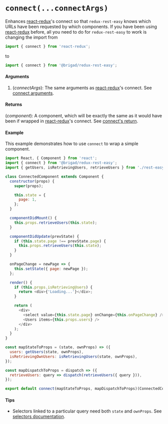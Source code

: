 # `connect(...connectArgs)`

Enhances [react-redux](https://github.com/reactjs/react-redux)'s connect so that `redux-rest-easy` knows which URLs have been requested by which components. If you have been using [react-redux](https://github.com/reactjs/react-redux) before, all you need to do for `redux-rest-easy` to work is changing the import from

```js
import { connect } from 'react-redux';
```

to

```js
import { connect } from '@brigad/redux-rest-easy';
```

#### Arguments

1. (_connectArgs_): The same arguments as [react-redux](https://github.com/reactjs/react-redux)'s connect. See [connect arguments](https://github.com/reactjs/react-redux/blob/master/docs/api.md#connectmapstatetoprops-mapdispatchtoprops-mergeprops-options).

#### Returns

(_component_): A component, which will be exactly the same as it would have been if wrapped in [react-redux](https://github.com/reactjs/react-redux)'s connect. See [connect's return](https://github.com/reactjs/react-redux/blob/master/docs/api.md#connectmapstatetoprops-mapdispatchtoprops-mergeprops-options).

#### Example

This example demonstrates how to use `connect` to wrap a simple component.

```js
import React, { Component } from 'react';
import { connect } from '@brigad/redux-rest-easy';
import { getUsers, isRetrievingUsers, retrieveUsers } from './rest-easy/users';

class ConnectedComponent extends Component {
  constructor(props) {
    super(props);

    this.state = {
      page: 1,
    };
  }

  componentDidMount() {
    this.props.retrieveUsers(this.state);
  }

  componentDidUpdate(prevState) {
    if (this.state.page !== prevState.page) {
      this.props.retrieveUsers(this.state);
    }
  }

  onPageChange = newPage => {
    this.setState({ page: newPage });
  };

  render() {
    if (this.props.isRetrievingUsers) {
      return <div>{'Loading...'}</div>;
    }

    return (
      <div>
        <select value={this.state.page} onChange={this.onPageChange} />
        <Users items={this.props.users} />
      </div>
    );
  }
}

const mapStateToProps = (state, ownProps) => ({
  users: getUsers(state, ownProps),
  isRetrievingOwnUsers: isRetrievingUsers(state, ownProps),
});

const mapDispatchToProps = dispatch => ({
  retrieveUsers: query => dispatch(retrieveUsers({ query })),
});

export default connect(mapStateToProps, mapDispatchToProps)(ConnectedComponent);
```

#### Tips

* Selectors linked to a particular query need both `state` and `ownProps`. See [selectors documentation](./createResource/selectors.md#selectors).
